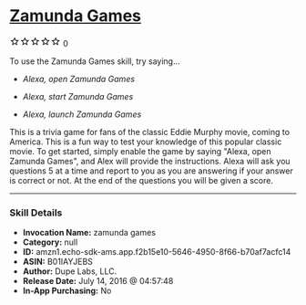 # [Zamunda Games](http://alexa.amazon.com/#skills/amzn1.echo-sdk-ams.app.f2b15e10-5646-4950-8f66-b70af7acfc14)
![0 stars](../../images/ic_star_border_black_18dp_1x.png)![0 stars](../../images/ic_star_border_black_18dp_1x.png)![0 stars](../../images/ic_star_border_black_18dp_1x.png)![0 stars](../../images/ic_star_border_black_18dp_1x.png)![0 stars](../../images/ic_star_border_black_18dp_1x.png) 0

To use the Zamunda Games skill, try saying...

* *Alexa, open Zamunda Games*

* *Alexa, start Zamunda Games*

* *Alexa, launch Zamunda Games*

This is a trivia game for fans of the classic Eddie Murphy movie, coming to America. This is a fun way to test your knowledge of this popular classic movie. To get started, simply enable the game by saying "Alexa, open Zamunda Games", and Alex will provide the instructions. Alexa will ask you questions 5 at a time and report to you as you are answering if your answer is correct or not. At the end of the questions you will be given a score.

***

### Skill Details

* **Invocation Name:** zamunda games
* **Category:** null
* **ID:** amzn1.echo-sdk-ams.app.f2b15e10-5646-4950-8f66-b70af7acfc14
* **ASIN:** B01IAYJEBS
* **Author:** Dupe Labs, LLC.
* **Release Date:** July 14, 2016 @ 04:57:48
* **In-App Purchasing:** No
